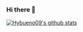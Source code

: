 ### Hi there 👋

<!--
**Hybueno09/Hybueno09** is a ✨ _special_ ✨ repository because its `README.md` (this file) appears on your GitHub profile.

Here are some ideas to get you started:

- 🔭 I’m currently working on ...
- 🌱 I’m currently learning ...
- 👯 I’m looking to collaborate on ...
- 🤔 I’m looking for help with ...
- 💬 Ask me about ...
- 📫 How to reach me: ...
- 😄 Pronouns: ...
- ⚡ Fun fact: ...
-->

[![Hybueno09's github stats](https://github-readme-stats.vercel.app/api?username=Hybueno09&count_private=true&show_icons=true&theme=great-gatsby)](https://github.com/Hybueno09/Hybueno09)
